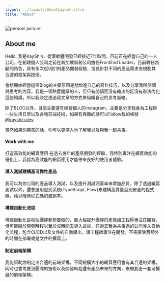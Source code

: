 ```yaml
---
layout: ../layouts/AboutLayout.astro
title: "About"
---
```



<div>
  <img src="/assets/personal.jpg" class="" alt="personl picture">
</div>

## About me

Hello, 我是KayShih，從事軟體開發已經接近7年時間，目前正在經營自己的一人公司，在創建個人公司之前在新加坡新創公司擔任FrontEnd Leader，目前轉任為顧問角色，具有多次從0到1的產品開發經驗，擅長針對不同的產品需求去規劃其合適的框架與技術。

會想開始經營這個Blog的主要原因是想增進自己的寫作技巧，以及分享我所閱讀與思考的內容，我是一個熱愛閱讀的人，但只有閱讀而沒有輸出的話沒有辦法內化這些知識，所以我決定透過寫文章的方式來組織自己的思考脈絡。

除了BLOG以外，目前主要還有經營個人的instagram，主要是分享我身為工程師一些生活日常以及各種前端技術，如果有興趣的話可以Follow我的帳號 [@kayshih.dev](https://www.instagram.com/kayshih.dev/)

當然如果你願意的話，你可以更深入地了解我以及與我一起共事。

#### Work with me

打造高效能的網頁應用
在過去幾年的產品開發的經驗，我特別專注在網頁效能的優化上，我認為高效能的網頁應用才能帶來良好的使用者體驗。

#### 導入測試建構高可靠性產品

我可以為你公司的產品導入測試，以及提升測試涵蓋率來增加品質，除了透過編寫測試以外，還會運用型別系統(TypeScript, Flow)來建構高質量型別安全的程式碼，藉以降低程式碼的錯誤率。

#### 構建自動化流程

構建自動化是每個團隊都想要做的，能大幅提升團隊的產能讓工程師專注在開發，但可能礙於開發時程以至於沒時間去導入這些，在過去我為共事過的公司導入自動化流程，包含CI/CD以及文件的自動導出，讓工程師專注在開發，不需要浪費額外的時間在部署或是文件的撰寫上。

#### 制定前端架構

我能幫助你制定出合適的前端架構，不同規模大小的網頁應用會有其合適的架構，同時也會考慮到團隊的技術以及開發時程還有產品未來的方向，來規劃出一套可擴展的前端架構。